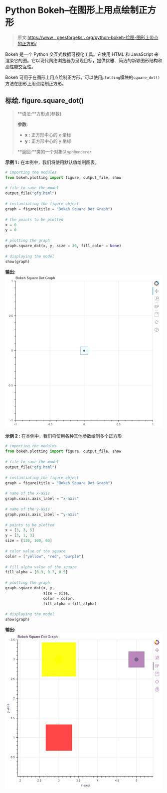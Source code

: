 # Python Bokeh–在图形上用点绘制正方形

> 原文:[https://www . geesforgeks . org/python-bokeh-绘图-图形上带点的正方形/](https://www.geeksforgeeks.org/python-bokeh-plotting-squares-with-dots-on-a-graph/)

Bokeh 是一个 Python 交互式数据可视化工具。它使用 HTML 和 JavaScript 来渲染它的图。它以现代网络浏览器为呈现目标，提供优雅、简洁的新颖图形结构和高性能交互性。

Bokeh 可用于在图形上用点绘制正方形。可以使用`plotting`模块的`square_dot()`方法在图形上用点绘制正方形。

## 标绘. figure.square_dot()

> **语法:**方形点(参数)
> 
> **参数:**
> 
> *   **x :** 正方形中心的 x 坐标
> *   **y :** 正方形中心的 y 坐标
> 
> **返回:**类的一个对象`GlyphRenderer`

**示例 1 :** 在本例中，我们将使用默认值绘制图表。

```py
# importing the modules
from bokeh.plotting import figure, output_file, show

# file to save the model
output_file("gfg.html")

# instantiating the figure object
graph = figure(title = "Bokeh Square Dot Graph")

# the points to be plotted
x = 0
y = 0

# plotting the graph
graph.square_dot(x, y, size = 30, fill_color = None)

# displaying the model
show(graph)
```

**输出:**
![](img/2e4431e2823a42f2aa3e3555809625d8.png)

**示例 2 :** 在本例中，我们将使用各种其他参数绘制多个正方形

```py
# importing the modules 
from bokeh.plotting import figure, output_file, show 

# file to save the model 
output_file("gfg.html") 

# instantiating the figure object 
graph = figure(title = "Bokeh Square Dot Graph") 

# name of the x-axis 
graph.xaxis.axis_label = "x-axis"

# name of the y-axis 
graph.yaxis.axis_label = "y-axis"

# points to be plotted
x = [3, 3, 5]
y = [3, 1, 3]
size = [130, 100, 60]

# color value of the square
color = ["yellow", "red", "purple"]

# fill alpha value of the square
fill_alpha = [0.9, 0.7, 0.5]

# plotting the graph 
graph.square_dot(x, y,
                 size = size,
                 color = color,
                 fill_alpha = fill_alpha) 

# displaying the model 
show(graph)
```

**输出:**
![](img/27a1456bf64644fe52ba453d2fa41b50.png)
